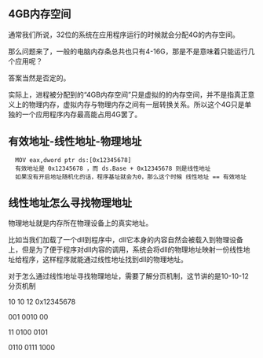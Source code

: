 4GB内存空间
---
通常我们所说，32位的系统在应用程序运行的时候就会分配4G的内存空间。

那么问题来了，一般的电脑内存条总共也只有4-16G，那是不是意味着只能运行几个应用呢？

答案当然是否定的。

实际上，进程被分配到的“4GB内存空间”只是虚拟的的内存空间，并不是指真正意义上的物理内存，虚拟内存与物理内存之间有一层转换关系。所以这个4G只是单独的一个应用程序内存最高能占用4G罢了。

有效地址-线性地址-物理地址
----

      MOV eax,dword ptr ds:[0x12345678]
      有效地址是 0x12345678 ，而 ds.Base + 0x12345678 则是线性地址
      如果没有开启地址随机化的话，程序基址就会为0，那么这个时候 线性地址 == 有效地址


线性地址怎么寻找物理地址
---
物理地址就是内存所在物理设备上的真实地址。

比如当我们加载了一个dll到程序中，dll它本身的内容自然会被载入到物理设备上，但是为了便于程序对dll内容的调用，系统会将dll的物理地址映射一份线性地址给程序，这样程序就能通过线性地址找到dll的物理地址。

对于怎么通过线性地址寻找物理地址，需要了解分页机制，这节讲的是10-10-12分页机制

10
10
12
0x12345678

001 0010 00

11 0100 0101 

0110 0111 1000
